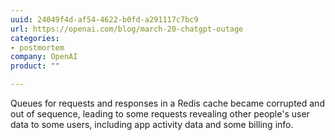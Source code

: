 ```yaml
---
uuid: 24049f4d-af54-4622-b0fd-a291117c7bc9
url: https://openai.com/blog/march-20-chatgpt-outage
categories:
- postmortem
company: OpenAI
product: ""

---
```


Queues for requests and responses in a Redis cache became corrupted and out of sequence, leading to some requests revealing other people's user data to some users, including app activity data and some billing info.
